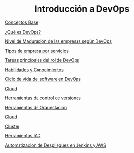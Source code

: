 <h1 align="center"> Introducción a DevOps </h1>

<a href="https://github.com/galvisjuanc/useful_docs/blob/main/DevOps/Introducci%C3%B3n%20a%20DevOps/Docs/Conceptos_Base.md"> Conceptos Base </a>

<a href="https://github.com/galvisjuanc/useful_docs/blob/main/DevOps/Introducci%C3%B3n%20a%20DevOps/Docs/Que_es_DevOps.md"> ¿Qué es DevOps? </a>

<a href="https://github.com/galvisjuanc/useful_docs/blob/main/DevOps/Introducci%C3%B3n%20a%20DevOps/Docs/Nivel_Maduracion_Empresas.md"> Nivel de Maduración de las empresas según DevOps </a>

<a href="https://github.com/galvisjuanc/useful_docs/blob/main/DevOps/Introducci%C3%B3n%20a%20DevOps/Docs/Tipos_Empresa_Servicios.md"> Tipos de empresa por servicios </a>

<a href="https://github.com/galvisjuanc/useful_docs/blob/main/DevOps/Introducci%C3%B3n%20a%20DevOps/Docs/Tareas_DevOps.md"> Tareas principales del rol de DevOps </a>

<a href="https://github.com/galvisjuanc/useful_docs/blob/main/DevOps/Introducci%C3%B3n%20a%20DevOps/Docs/Habilidades_Conocimientos.md"> Habilidades y Conocimientos </a>

<a href="https://github.com/galvisjuanc/useful_docs/blob/main/DevOps/Introducci%C3%B3n%20a%20DevOps/Docs/Ciclo_de_Vida_Software_DevOps.md"> Ciclo de vida del software en DevOps </a>

<a href="https://github.com/galvisjuanc/useful_docs/blob/main/DevOps/Introducci%C3%B3n%20a%20DevOps/Docs/Cloud.md"> Cloud </a>

<a href="https://github.com/galvisjuanc/useful_docs/blob/main/DevOps/Introducci%C3%B3n%20a%20DevOps/Docs/Herramientas_Control_Versiones.md"> Herramientas de control de versiones </a>

<a href="https://github.com/galvisjuanc/useful_docs/blob/main/DevOps/Introducci%C3%B3n%20a%20DevOps/Docs/Herramientas_Orquestacion.md"> Herramientas de Orquestacion </a>

<a href="https://github.com/galvisjuanc/useful_docs/blob/main/DevOps/Introducci%C3%B3n%20a%20DevOps/Docs/Cloud.md"> Cloud </a>

<a href="https://github.com/galvisjuanc/useful_docs/blob/main/DevOps/Introducci%C3%B3n%20a%20DevOps/Docs/Cluster.md"> Cluster </a>

<a href="https://github.com/galvisjuanc/useful_docs/blob/main/DevOps/Introducci%C3%B3n%20a%20DevOps/Docs/Herramientas_IAC.md"> Herramientas IAC </a>

<a href="https://github.com/galvisjuanc/useful_docs/blob/main/DevOps/Introducci%C3%B3n%20a%20DevOps/Docs/Automatizacion_Despliegues_Jenkins_AWS.md"> Automatizacion de Despliegues en Jenkins y AWS</a>
